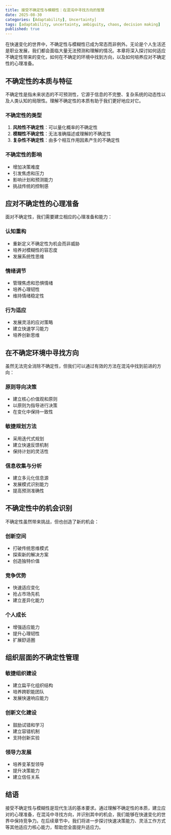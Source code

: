 ```yaml
---
title: 接受不确定性与模糊性：在混沌中寻找方向的智慧
date: 2025-08-30
categories: [Adaptability], Uncertainty]
tags: [adaptability, uncertainty, ambiguity, chaos, decision making]
published: true
---
```


在快速变化的世界中，不确定性与模糊性已成为常态而非例外。无论是个人生活还是职业发展，我们都会面临大量无法预测和理解的情况。本章将深入探讨如何适应不确定性带来的变化，如何在不确定的环境中找到方向，以及如何培养应对不确定性的心理准备。

## 不确定性的本质与特征

不确定性是指未来状态的不可预测性，它源于信息的不完整、复杂系统的动态性以及人类认知的局限性。理解不确定性的本质有助于我们更好地应对它。

### 不确定性的类型
1. **风险性不确定性**：可以量化概率的不确定性
2. **模糊性不确定性**：无法准确描述或理解的不确定性
3. **复杂性不确定性**：由多个相互作用因素产生的不确定性

### 不确定性的影响
- 增加决策难度
- 引发焦虑和压力
- 影响计划和预测能力
- 挑战传统的控制感

## 应对不确定性的心理准备

面对不确定性，我们需要建立相应的心理准备和能力：

### 认知重构
- 重新定义不确定性为机会而非威胁
- 培养对模糊性的容忍度
- 发展系统性思维

### 情绪调节
- 管理焦虑和恐惧情绪
- 培养心理韧性
- 维持情绪稳定性

### 行为适应
- 发展灵活的应对策略
- 建立快速学习能力
- 培养创新思维

## 在不确定环境中寻找方向

虽然无法完全消除不确定性，但我们可以通过有效的方法在混沌中找到前进的方向：

### 原则导向决策
- 建立核心价值观和原则
- 以原则为指导进行决策
- 在变化中保持一致性

### 敏捷规划方法
- 采用迭代式规划
- 建立快速反馈机制
- 保持计划的灵活性

### 信息收集与分析
- 建立多元化信息源
- 发展模式识别能力
- 提高预测准确性

## 不确定性中的机会识别

不确定性虽然带来挑战，但也创造了新的机会：

### 创新空间
- 打破传统思维模式
- 探索新的解决方案
- 创造独特价值

### 竞争优势
- 快速适应变化
- 抢占市场先机
- 建立差异化能力

### 个人成长
- 增强适应能力
- 提升心理韧性
- 扩展舒适圈

## 组织层面的不确定性管理

### 敏捷组织建设
- 建立扁平化组织结构
- 培养跨职能团队
- 发展快速响应能力

### 创新文化建设
- 鼓励试错和学习
- 建立容错机制
- 支持创新实验

### 领导力发展
- 培养变革型领导
- 提升决策能力
- 建立信任关系

## 结语

接受不确定性与模糊性是现代生活的基本要求。通过理解不确定性的本质，建立应对的心理准备，在混沌中寻找方向，并识别其中的机会，我们能够在快速变化的世界中保持竞争力。在后续章节中，我们将进一步探讨快速决策能力、灵活工作方式等其他适应力核心能力，帮助您全面提升适应力。